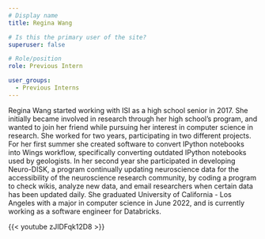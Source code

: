 ```yaml
---
# Display name
title: Regina Wang

# Is this the primary user of the site?
superuser: false

# Role/position
role: Previous Intern

user_groups:
  - Previous Interns
---
```


Regina Wang started working with ISI as a high school senior in 2017. She initially became involved in research through her
high school’s program, and wanted to join her friend while pursuing her interest in computer science in research.
She worked for two years, participating in two different projects. For her first summer she created software to convert
IPython notebooks into Wings workflow, specifically converting outdated IPython notebooks used by geologists.
In her second year she participated in developing Neuro-DISK, a program continually updating neuroscience data for the
accessibility of the neuroscience research community, by coding a program to check wikis, analyze new data, and email
researchers when certain data has been updated daily. She graduated University of California - Los Angeles with a major in computer science in June 2022, and is currently working as a software engineer for Databricks.

{{< youtube zJIDFqk12D8 >}}
